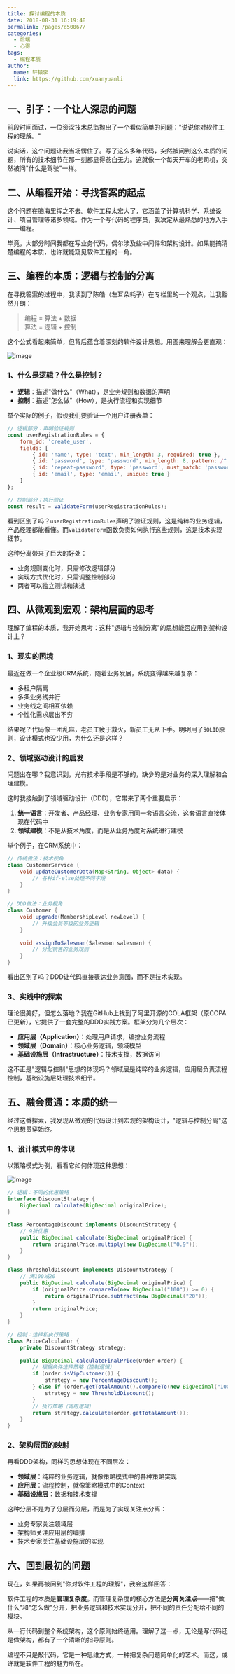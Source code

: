 ```yaml
---
title: 探讨编程的本质
date: 2018-08-31 16:19:48
permalink: /pages/d50067/
categories: 
  - 后端
  - 心得
tags: 
  - 编程本质
author: 
  name: 轩辕李
  link: https://github.com/xuanyuanli
---
```


## 一、引子：一个让人深思的问题
前段时间面试，一位资深技术总监抛出了一个看似简单的问题："说说你对软件工程的理解。"

说实话，这个问题让我当场愣住了。写了这么多年代码，突然被问到这么本质的问题，所有的技术细节在那一刻都显得苍白无力。这就像一个每天开车的老司机，突然被问"什么是驾驶"一样。

<!-- more -->

## 二、从编程开始：寻找答案的起点
这个问题在脑海里挥之不去。软件工程太宏大了，它涵盖了计算机科学、系统设计、项目管理等诸多领域。作为一个写代码的程序员，我决定从最熟悉的地方入手——编程。

毕竟，大部分时间我都在写业务代码，偶尔涉及些中间件和架构设计。如果能搞清楚编程的本质，也许就能窥见软件工程的一角。

## 三、编程的本质：逻辑与控制的分离
在寻找答案的过程中，我读到了陈皓（左耳朵耗子）在专栏里的一个观点，让我豁然开朗：

> 编程 = 算法 + 数据  
> 算法 = 逻辑 + 控制

这个公式看起来简单，但背后蕴含着深刻的软件设计思想。用图来理解会更直观：

![image](https://cdn.jsdelivr.net/gh/xuanyuanli/Img@master/picx/image.aipiq97z7jc.jpg)

### 1、什么是逻辑？什么是控制？
- **逻辑**：描述"做什么"（What），是业务规则和数据的声明
- **控制**：描述"怎么做"（How），是执行流程和实现细节

举个实际的例子，假设我们要验证一个用户注册表单：

```js
// 逻辑部分：声明验证规则
const userRegistrationRules = {
    form_id: 'create_user',
    fields: [
        { id: 'name', type: 'text', min_length: 3, required: true },
        { id: 'password', type: 'password', min_length: 8, pattern: /^(?=.*[A-Za-z])(?=.*\d)/ },
        { id: 'repeat-password', type: 'password', must_match: 'password' },
        { id: 'email', type: 'email', unique: true }
    ]
};

// 控制部分：执行验证
const result = validateForm(userRegistrationRules);
```

看到区别了吗？`userRegistrationRules`声明了验证规则，这是纯粹的业务逻辑，产品经理都能看懂。而`validateForm`函数负责如何执行这些规则，这是技术实现细节。

这种分离带来了巨大的好处：
- 业务规则变化时，只需修改逻辑部分
- 实现方式优化时，只需调整控制部分
- 两者可以独立测试和演进

## 四、从微观到宏观：架构层面的思考
理解了编程的本质，我开始思考：这种"逻辑与控制分离"的思想能否应用到架构设计上？

### 1、现实的困境
最近在做一个企业级CRM系统，随着业务发展，系统变得越来越复杂：
- 多租户隔离
- 多条业务线并行
- 业务线之间相互依赖
- 个性化需求层出不穷

结果呢？代码像一团乱麻，老员工疲于救火，新员工无从下手。明明用了`SOLID`原则，设计模式也没少用，为什么还是这样？

### 2、领域驱动设计的启发
问题出在哪？我意识到，光有技术手段是不够的，缺少的是对业务的深入理解和合理建模。

这时我接触到了领域驱动设计（DDD），它带来了两个重要启示：

1. **统一语言**：开发者、产品经理、业务专家用同一套语言交流，这套语言直接体现在代码中
2. **领域建模**：不是从技术角度，而是从业务角度对系统进行建模

举个例子，在CRM系统中：
```java
// 传统做法：技术视角
class CustomerService {
    void updateCustomerData(Map<String, Object> data) {
        // 各种if-else处理不同字段
    }
}

// DDD做法：业务视角
class Customer {
    void upgrade(MembershipLevel newLevel) {
        // 升级会员等级的业务逻辑
    }
    
    void assignToSalesman(Salesman salesman) {
        // 分配销售的业务规则
    }
}
```

看出区别了吗？DDD让代码直接表达业务意图，而不是技术实现。

### 3、实践中的探索
理论很美好，但怎么落地？我在GitHub上找到了阿里开源的COLA框架（原COPA已更新），它提供了一套完整的DDD实践方案。框架分为几个层次：

- **应用层（Application）**：处理用户请求，编排业务流程
- **领域层（Domain）**：核心业务逻辑，领域模型
- **基础设施层（Infrastructure）**：技术支撑，数据访问

这不正是"逻辑与控制"思想的体现吗？领域层是纯粹的业务逻辑，应用层负责流程控制，基础设施层处理技术细节。

## 五、融会贯通：本质的统一
经过这番探索，我发现从微观的代码设计到宏观的架构设计，"逻辑与控制分离"这个思想贯穿始终。

### 1、设计模式中的体现
以策略模式为例，看看它如何体现这种思想：

![image](https://cdn.jsdelivr.net/gh/xuanyuanli/Img@master/picx/image.24zhdj33pqm8.jpg)

```java
// 逻辑：不同的优惠策略
interface DiscountStrategy {
    BigDecimal calculate(BigDecimal originalPrice);
}

class PercentageDiscount implements DiscountStrategy {
    // 9折优惠
    public BigDecimal calculate(BigDecimal originalPrice) {
        return originalPrice.multiply(new BigDecimal("0.9"));
    }
}

class ThresholdDiscount implements DiscountStrategy {
    // 满100减20
    public BigDecimal calculate(BigDecimal originalPrice) {
        if (originalPrice.compareTo(new BigDecimal("100")) >= 0) {
            return originalPrice.subtract(new BigDecimal("20"));
        }
        return originalPrice;
    }
}

// 控制：选择和执行策略
class PriceCalculator {
    private DiscountStrategy strategy;
    
    public BigDecimal calculateFinalPrice(Order order) {
        // 根据条件选择策略（控制逻辑）
        if (order.isVipCustomer()) {
            strategy = new PercentageDiscount();
        } else if (order.getTotalAmount().compareTo(new BigDecimal("100")) > 0) {
            strategy = new ThresholdDiscount();
        }
        // 执行策略（调用逻辑）
        return strategy.calculate(order.getTotalAmount());
    }
}
```

### 2、架构层面的映射
再看DDD架构，同样的思想体现在不同层次：

- **领域层**：纯粹的业务逻辑，就像策略模式中的各种策略实现
- **应用层**：流程控制，就像策略模式中的Context
- **基础设施层**：数据和技术支撑

这种分层不是为了分层而分层，而是为了实现关注点分离：
- 业务专家关注领域层
- 架构师关注应用层的编排
- 技术专家关注基础设施层的实现

## 六、回到最初的问题
现在，如果再被问到"你对软件工程的理解"，我会这样回答：

软件工程的本质是**管理复杂度**。而管理复杂度的核心方法是**分离关注点**——把"做什么"和"怎么做"分开，把业务逻辑和技术实现分开，把不同的责任分配给不同的模块。

从一行代码到整个系统架构，这个原则始终适用。理解了这一点，无论是写代码还是做架构，都有了一个清晰的指导原则。

编程不只是敲代码，它是一种思维方式，一种把复杂问题简单化的艺术。而这，或许就是软件工程的魅力所在。  
